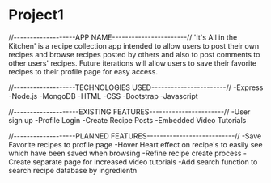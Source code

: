 # Project1

//-------------------APP NAME-----------------------//
'It's All in the Kitchen' is a recipe collection app intended to allow users to post their own recipes and browse recipes posted by others and also to post comments to other users' recipes.  Future iterations will allow users to save their favorite recipes to their profile page for easy access.

//-------------------TECHNOLOGIES USED-----------------------//
    -Express
    -Node.js
    -MongoDB
    -HTML
    -CSS
    -Bootstrap
    -Javascript

//--------------------EXISTING FEATURES-----------------------//
    -User sign up
    -Profile Login
    -Create Recipe Posts
    -Embedded Video Tutorials


//-------------------PLANNED FEATURES---------------------------//
    -Save Favorite recipes to profile page
    -Hover Heart effect on recipe's to easily see which have been saved when browsing
    -Refine recipe create process
    -Create separate page for increased video tutorials
    -Add search function to search recipe database by ingredientn